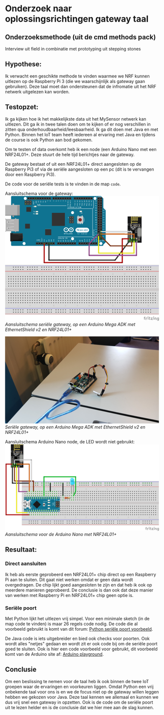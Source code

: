 # Onderzoek naar oplossingsrichtingen gateway taal

## Onderzoeksmethode (uit de cmd methods pack)
Interview uit field in combinatie met prototyping uit stepping stones

## Hypothese:
Ik verwacht een geschikte methode te vinden waarmee we NRF kunnen uitlezen op de Raspberry Pi 3 (die we waarschijnlijk als gateway gaan gebruiken). Deze taal moet dan ondersteunen dat de infromatie uit het NRF netwerk uitgelezen kan worden.

## Testopzet:
Ik ga kijken hoe ik het makkelijkste data uit het MySensor netwerk kan uitlezen. Dit ga ik in twee talen doen om te kijken of er nog verschillen in zitten qua onderhoudbaarheid/leesbaarheid. Ik ga dit doen met Java en met Python. Binnen het IoT team heeft iedereen al ervaring met Java en tijdens de course is ook Python aan bod gekomen.
 
 Om te testen of data overkomt heb ik een node (een Arduino Nano met een NRF24L01+. Deze stuurt de hele tijd berichtjes naar de gateway. 
 
 De gateway bestaat of uit een NRF24L01+ direct aangesloten op de Raspberry Pi3 of via de seriële aangesloten op een pc (dit is te vervangen door een Raspberry Pi3).
 
 De code voor de seriële tests is te vinden in de map `code`.
 
 Aansluitschema voor de gateway:
 ![Aansluit schema seriële gateway](Arduino_Mega_NFR24_bb.png)
*Aansluitschema seriële gateway, op een Arduino Mega ADK met EthernetShield v2 en NRF24L01+* 

![Seriële gateway, op een Arduino Mega ADK met EthernetShield v2 en NRF24L01+](seriele_gateway.jpg) 
*Seriële gateway, op een Arduino Mega ADK met EthernetShield v2 en NRF24L01+*

Aansluitschema Arduino Nano node, de LED wordt niet gebruikt:
![Aansluitschema NRF24L01+ node](Arduino_Nano_NRF24_node_bb.png)
*Aansluitschema voor de Arduino Nano met NRF24L01+*
 
## Resultaat: 

### Direct aansluiten
Ik heb als eerste geprobeerd een NRF24L01+ chip direct op een Raspberry Pi aan te sluiten. Dit gaat niet werken omdat er geen data wordt overgedragen. De chip lijkt goed aangesloten te zijn en dat heb ik ook op meerdere manieren geprobeerd. De conclusie is dan ook dat deze manier van werken met Raspberry Pi en NRF24L01+ chip geen optie is.

### Seriële poort
Met Python lijkt het uitlezen vrij simpel. Voor een minimale sketch (in de map code te vinden) is maar 26 regels code nodig. De code die al voorbeeld gebruikt is komt van dit forum: [Python seriële poort voorbeeld](https://forum.arduino.cc/index.php?topic=410574.0).

De Java code is iets uitgebreider en bied ook checks voor poorten. Ook wordt alles "netjes" gedaan en wordt zit er ook code bij om de seriële poort goed te sluiten. Ook is hier een code voorbeeld voor gebruikt, dit voorbeeld komt van de Arduino site af: [Arduino playground](https://playground.arduino.cc/Interfacing/Java).

## Conclusie
Om een beslissing te nemen voor de taal heb ik ook binnen de twee IoT groepen waar de ervaringen en voorkeuren liggen. Omdat Python een vrij onbekende taal voor ons is en we de focus niet op de gateway willen leggen hebben we gekozen voor Java. Deze taal kennen we allemaal en kunnen we dus vrij snel een gateway in opzetten. Ook is de code om de seriële poort uit te lezen helder en is de conclusie dat we hier mee aan de slag kunnen.
